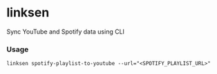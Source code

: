 # linksen
Sync YouTube and Spotify data using CLI

### Usage
```
linksen spotify-playlist-to-youtube --url="<SPOTIFY_PLAYLIST_URL>"
```
